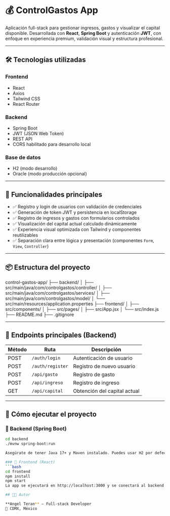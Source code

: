 # 💰 ControlGastos App

Aplicación full-stack para gestionar ingresos, gastos y visualizar el capital disponible. Desarrollada con **React**, **Spring Boot** y autenticación **JWT**, con enfoque en experiencia premium, validación visual y estructura profesional.

---

## 🛠️ Tecnologías utilizadas

### Frontend
- React
- Axios
- Tailwind CSS
- React Router

### Backend
- Spring Boot
- JWT (JSON Web Token)
- REST API
- CORS habilitado para desarrollo local

### Base de datos
- H2 (modo desarrollo)
- Oracle (modo producción opcional)

---

## 🚀 Funcionalidades principales

- ✅ Registro y login de usuarios con validación de credenciales
- ✅ Generación de token JWT y persistencia en localStorage
- ✅ Registro de ingresos y gastos con formularios controlados
- ✅ Visualización del capital actual calculado dinámicamente
- ✅ Experiencia visual optimizada con Tailwind y componentes reutilizables
- ✅ Separación clara entre lógica y presentación (componentes `Form`, `View`, `Controller`)

---

## 📦 Estructura del proyecto

control-gastos-app/ 
├── backend/
│ ├── src/main/java/com/controlgastos/controller/ 
│ ├── src/main/java/com/controlgastos/services/ 
│ ├── src/main/java/com/controlgastos/model/ 
│ └── src/main/resources/application.properties 
├── frontend/ 
│ ├── src/components/ 
│ ├── src/pages/ 
│ ├── src/App.jsx 
│ └── src/index.js 
├── README.md 
├── .gitignore


---

## 📡 Endpoints principales (Backend)

| Método | Ruta             | Descripción                          |
|--------|------------------|--------------------------------------|
| POST   | `/auth/login`    | Autenticación de usuario             |
| POST   | `/auth/register` | Registro de nuevo usuario            |
| POST   | `/api/gasto`     | Registro de gasto                    |
| POST   | `/api/ingreso`   | Registro de ingreso                  |
| GET    | `/api/capital`   | Obtención del capital actual         |

---

## 🧪 Cómo ejecutar el proyecto

### 🔧 Backend (Spring Boot)
```bash
cd backend
./mvnw spring-boot:run

Asegúrate de tener Java 17+ y Maven instalado. Puedes usar H2 por defecto o configurar Oracle en application.properties.

### 🎨 Frontend (React)
```bash
cd frontend
npm install
npm start
La app se ejecutará en http://localhost:3000 y se conectará al backend en http://localhost:8080.

## 👨‍💻 Autor

**Angel Teran** – Full-stack Developer  
📍 CDMX, México  
